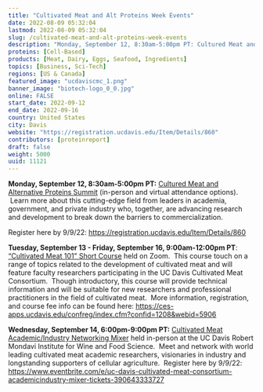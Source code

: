 ```yaml
---
title: "Cultivated Meat and Alt Proteins Week Events"
date: 2022-08-09 05:32:04
lastmod: 2022-08-09 05:32:04
slug: /cultivated-meat-and-alt-proteins-week-events
description: "Monday, September 12, 8:30am-5:00pm PT: Cultured Meat and Alternative Proteins Summit (in-person and virtual attendance options).  Learn more about this cutting-edge field from leaders in academia, government, and private industry who, together, are advancing research and development to break down the barriers to commercialization.Register here by 9/9/22: https://registration.ucdavis.edu/Item/Details/860"
proteins: [Cell-Based]
products: [Meat, Dairy, Eggs, Seafood, Ingredients]
topics: [Business, Sci-Tech]
regions: [US & Canada]
featured_image: "ucdaviscmc_1.png"
banner_image: "biotech-logo_0_0.jpg"
online: FALSE
start_date: 2022-09-12
end_date: 2022-09-16
country: United States
city: Davis
website: "https://registration.ucdavis.edu/Item/Details/860"
contributors: [proteinreport]
draft: false
weight: 5000
uuid: 11121
---
```

<p><strong>Monday, September 12, 8:30am-5:00pm PT:</strong> <u>Cultured Meat and Alternative Proteins Summit</u> (in-person and virtual attendance options).  Learn more about this cutting-edge field from leaders in academia, government, and private industry who, together, are advancing research and development to break down the barriers to commercialization.</p>
<p>Register here by 9/9/22: <u><a href="https://registration.ucdavis.edu/Item/Details/860">https://registration.ucdavis.edu/Item/Details/860</a></u></p>
<p><strong>Tuesday, September 13 - Friday, September 16, 9:00am-12:00pm PT</strong>: <u>“Cultivated Meat 101” Short Course</u> held on Zoom.  This course touch on a range of topics related to the development of cultivated meat and will feature faculty researchers participating in the UC Davis Cultivated Meat Consortium.  Though introductory, this course will provide technical information and will be suitable for new researchers and professional practitioners in the field of cultivated meat.  More information, registration, and course fee info can be found here: <u><a href="https://ces-apps.ucdavis.edu/confreg/index.cfm?confid=1208&webid=5906">https://ces-apps.ucdavis.edu/confreg/index.cfm?confid=1208&webid=5906</a></u></p>
<p><strong>Wednesday, September 14, 6:00pm-9:00pm PT:</strong> <u>Cultivated Meat Academic/Industry Networking Mixer</u> held in-person at the UC Davis Robert Mondavi Institute for Wine and Food Science.  Meet and network with world leading cultivated meat academic researchers, visionaries in industry and longstanding supporters of cellular agriculture.  Register here by 9/9/22: <a href="https://www.eventbrite.com/e/uc-davis-cultivated-meat-consortium-academicindustry-mixer-tickets-390643333727">https://www.eventbrite.com/e/uc-davis-cultivated-meat-consortium-academicindustry-mixer-tickets-390643333727</a></p>
